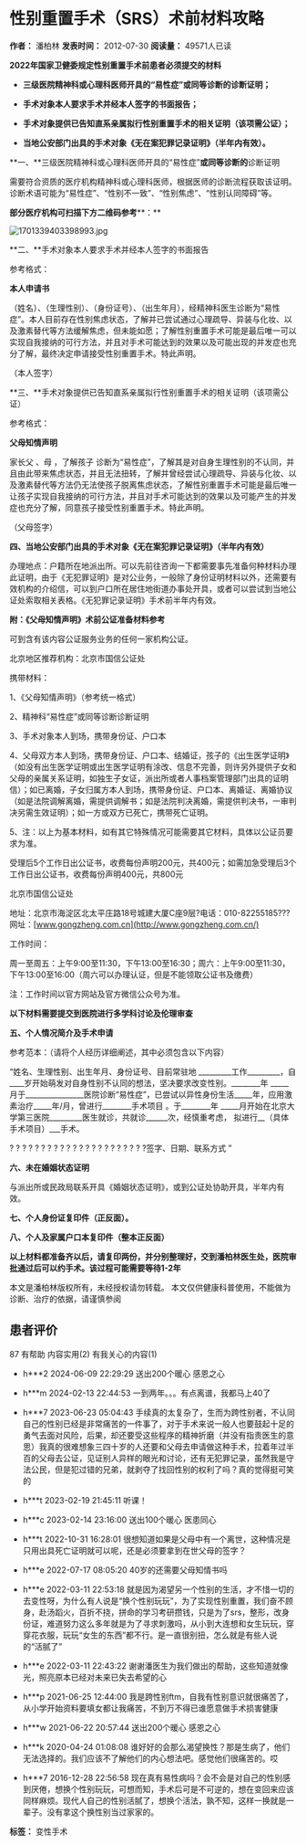# 性别重置手术（SRS）术前材料攻略

**作者：** 潘柏林
**发表时间：** 2012-07-30
**阅读量：** 49571人已读

**2022年国家卫健委规定性别重置手术前患者必须提交的材料**

*   **三级医院精神科或心理科医师开具的“易性症”或同等诊断的诊断证明；**

*   **手术对象本人要求手术并经本人签字的书面报告；**

*   **手术对象提供已告知直系亲属拟行性别重置手术的相关证明（该项需公证）；**

*   **当地公安部门出具的手术对象《无在案犯罪记录证明》（半年内有效）。**

**一、**三级医院精神科或心理科医师开具的“易性症”**或同等诊断的**诊断证明

需要符合资质的医疗机构精神科或心理科医师，根据医师的诊断流程获取该证明。诊断术语可能为“易性症”、“性别不一致”、“性别焦虑”、“性别认同障碍”等。

**部分医疗机构可扫描下方二维码参考****：**

![1701339403398993.jpg](https://n3.hdfimg.com/g13/M09/49/51/3IYBAGVoYQuAL4O5AABBGahfRHw825.jpg?_ms_=65cd)

**二、**手术对象本人要求手术并经本人签字的书面报告

参考格式：

**本人申请书**

（姓名）、（生理性别）、（身份证号）、（出生年月），经精神科医生诊断为“易性症”。本人目前存在性别焦虑状态，了解并已尝试通过心理疏导、异装与化妆、以及激素替代等方法缓解焦虑，但未能如愿；了解性别重置手术可能是最后唯一可以实现自我接纳的可行方法，并且对手术可能达到的效果以及可能出现的并发症也充分了解，最终决定申请接受性别重置手术。特此声明。

（本人签字）

**三、**手术对象提供已告知直系亲属拟行性别重置手术的相关证明（该项需公证）

参考格式：

**父母知情声明**

家长父 、母 ，了解孩子 诊断为“易性症”，了解其是对自身生理性别的不认同，并且由此带来焦虑状态，并且无法扭转，了解并曾经尝试心理疏导、异装与化妆、以及激素替代等方法仍无法使孩子脱离焦虑状态，了解性别重置手术可能是最后唯一让孩子实现自我接纳的可行方法，并且对手术可能达到的效果以及可能产生的并发症也充分了解，同意孩子接受性别重置手术。特此声明。

（父母签字）

**四、当地公安部门出具的手术对象《无在案犯罪记录证明》（半年内有效）**

办理地点：户籍所在地派出所。可以先前往咨询一下都需要事先准备何种材料办理此证明，由于《无犯罪证明》是对公业务，一般除了身份证明材料以外，还需要有效机构的介绍信，可以到户口所在居住地街道办事处开具，或者可以尝试到当地公证处索取相关表格。《无犯罪记录证明》手术前半年内有效。

**附：《父母知情声明》术前公证准备材料参考**

可到含有该内容公证服务业务的任何一家机构公证。

北京地区推荐机构：北京市国信公证处

携带材料：

1、《父母知情声明》（参考统一格式）

2、精神科“易性症”或同等诊断诊断证明

3、手术对象本人到场，携带身份证、户口本

4、父母双方本人到场，携带身份证、户口本、结婚证，孩子的《出生医学证明》（如没有出生医学证明或出生医学证明有涂改、信息不完善，则许另外提供子女和父母的亲属关系证明，如独生子女证，派出所或者人事档案管理部门出具的证明信）；如已离婚，子女归属方本人到场，携带身份证、户口本、离婚证、离婚协议（如是法院调解离婚，需提供调解书；如是法院判决离婚，需提供判决书，一审判决另需生效证明）；如一方或双方已死亡，携带死亡证明。

5、注：以上为基本材料，如有其它特殊情况可能需要其它材料，具体以公证员要求为准。

受理后5个工作日出公证书，收费每份声明200元，共400元；如需加急受理后3个工作日出公证书，收费每份声明400元，共800元

北京市国信公证处

地址：北京市海淀区北太平庄路18号城建大厦C座9层?电话：010-82255185???网址：[www.gongzheng.com.cn](http://www.gongzheng.com.cn/)

工作时间：

周一至周五：上午9:00至11:30，下午13:00至16:30；周六：上午9:00至11:30，下午13:00至16:00（周六可以办理认证，但是不能领取公证书及缴费）

注：工作时间以官方网站及官方微信公众号为准。

**以下材料需要提交到医院进行多学科讨论及伦理审查**

**五、个人情况简介及手术申请**

参考范本：（请将个人经历详细阐述，其中必须包含以下内容）

“姓名、生理性别、出生年月、身份证号、目前常驻地 \_\_\_\_\_\_\_\_\_工作\_\_\_\_\_\_\_\_\_，自\_\_\_\_岁开始萌发对自身性别不认同的想法，坚决要求改变性别。\_\_\_\_\_\_\_\_年 \_\_\_\_\_月于\_\_\_\_\_\_\_\_\_\_\_\_\_\_\_\_医院诊断“易性症”，已尝试以异性身份生活\_\_\_\_\_年，应用激素治疗\_\_\_\_\_年/月，曾进行\_\_\_\_\_\_\_\_手术项目 。于\_\_\_\_\_\_\_\_年 \_\_\_\_\_月开始在北京大学第三医院\_\_\_\_\_\_\_\_\_医生就诊，共就诊\_\_\_\_\_\_次，经慎重考虑， 拟进行\_\_（具体手术项目）\_\_\_手术。

? ? ? ? ? ? ? ? ? ? ? ? ? ? ? ? ? ? ? ? ? ?签字、日期、联系方式 ”

**六、未在婚姻状态证明**

与派出所或民政局联系开具《婚姻状态证明》，或到公证处协助开具，半年内有效。

**七、个人身份证复印件（正反面）。**

**八、个人及家属户口本复印件（整本正反面）**

**以上材料都准备齐以后，请复印两份，并分别整理好，交到潘柏林医生处，医院审批通过后可以约手术。该过程可能需要等待1-2年**

本文是潘柏林版权所有，未经授权请勿转载。 本文仅供健康科普使用，不能做为诊断、治疗的依据，请谨慎参阅

## 患者评价

87 有帮助 内容实用(2) 有我关心的内容(1)

*   h\*\*\*2 2024-06-09 22:29:29 送出200个暖心 感恩之心

*   h\*\*\*m 2024-02-13 22:44:53 一到两年。。。有点离谱，我都马上40了

*   h\*\*\*7 2023-06-23 05:04:43 手续真的太复杂了，生而为跨性别者，不认同自己的性别已经是非常痛苦的一件事了，对于手术来说一般人也要鼓起十足的勇气去面对风险，后果，却还要受这些程序的精神折磨（并没有指责医生的意思）我真的很难想象三四十岁的人还要和父母去申请做这种手术，拉着年过半百的父母去公证，见证别人异样的眼光和讨论，还有无犯罪记录，虽然我是守法公民，但是犯过错的兄弟，就剥夺了找回性别的权利了吗？真的觉得挺可笑的

*   h\*\*\*t 2023-02-19 21:45:11 听课！

*   h\*\*\*c 2023-02-14 23:16:00 送出100个暖心 医患同心

*   h\*\*\*t 2022-10-31 16:28:01 很想知道如果是父母中有一个离世，这种情况是只用出具死亡证明就可以呢，还是必须要拿到在世父母的签字？

*   h\*\*\*e 2022-07-17 08:05:20 40岁的还需要父母知情书吗

*   h\*\*\*e 2022-03-11 22:53:18 就是因为渴望另一个性别的生活，才不惜一切的去变性呀，为什么有人说是“换个性别玩玩”，为了实现性别重置，我们奋不顾身，赴汤蹈火，百折不挠，拼命的学习考研攒钱，只是为了srs，整形，改身份证，难道努力这么多年就是为了寻求刺激吗，从小到大连想和女生玩玩，穿穿花衣服，玩玩“女生的东西”都不行。是一直很别扭，怎么就是有些人说的“活腻了”

*   h\*\*\*e 2022-03-11 22:43:22 谢谢潘医生为我们做出的帮助，这些知道就像光，照亮原本已经对未来已失去希望的心

*   h\*\*\*p 2021-06-25 12:44:00 我是跨性别ftm，自我有性别意识就很痛苦了，从小学开始资料要填女都让我痛苦，不到万不得已谁愿意做手术损害健康

*   h\*\*\*w 2021-06-22 20:57:44 送出200个暖心 感恩之心

*   h\*\*\*k 2020-04-24 01:08:08 谁好好的会那么渴望换性？那是生病了，他们无法选择的。我们应该不了解他们的内心想法吧。感觉他们很痛苦的。哎

*   h\*\*\*7 2016-12-28 22:56:58 现在真有易性病吗？会不会是对自己的性别感到厌倦，想换个性别玩玩，可想而知，手术后可是不可逆的，想在变回来应该同样麻烦。现代人自己的性别活腻了，想换个活法，孰不知，这样一换就是一辈子。没有拿这个换性别当过家家的。

**标签：** 变性手术
